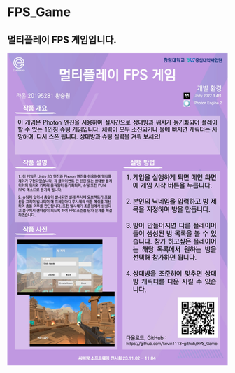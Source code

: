 # FPS_Game

## 멀티플레이 FPS 게임입니다.
![소프트웨어 전시회 판넬 이미지](https://github.com/kevin1113-github/FPS_Game/blob/master/1.jpeg)
